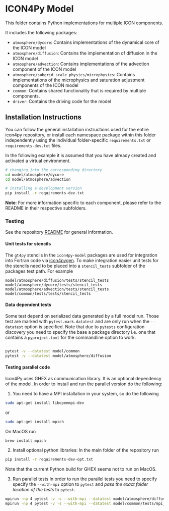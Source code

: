 # ICON4Py Model

This folder contains Python implementations for multiple ICON components.

It includes the following packages:

- `atmosphere/dycore`: Contains implementations of the dynamical core of the ICON model
- `atmosphere/diffusion`: Contains the implementation of diffusion in the ICON model
- `atmosphere/advection`: Contains implementations of the advection component of the ICON model
- `atmosphere/subgrid_scale_physics/microphysics`: Contains implementations of the microphysics and saturation adjustment components of the ICON model
- `common`: Contains shared functionality that is required by multiple components.
- `driver`: Contains the driving code for the model

## Installation Instructions

You can follow the general installation instructions used for the entire icon4py repository, or install each namespace package within this folder independently using the individual folder-specific `requirements.txt` or `requirements-dev.txt` files.

In the following example it is assumed that you have already created and activated a virtual environment.

```bash
# changing into the corresponding directory
cd model/atmosphere/dycore
cd model/atmosphere/advection

# installing a development version
pip install -r requirements-dev.txt
```

**Note**: For more information specific to each component, please refer to the README in their respective subfolders.

### Testing

See the repository [README](../README.md) for general information.

#### Unit tests for stencils
The `gt4py` stencils in the `icon4py-model` packages are used for integration into Fortran code
via [icon4pygen](../tools/src/icon4py/icon4pygen). To make integration easier
unit tests for the stencils need to be placed into
a `stencil_tests` subfolder of the packages test path. For example
```
model/atmosphere/diffusion/tests/stencil_tests
model/atmosphere/dycore/tests/stencil_tests
model/atmosphere/advection/tests/stencil_tests
model/common/tests/tests/stencil_tests
```

#### Data dependent tests

Some test depend on serialized data generated by a full model run. 
Those test are marked with `pytest.mark.datatest` and are only run when the `--datatest` 
option is specified. Note that due to `pytests` configuration discovery 
you need to specify the base a package directory i.e. one that contains a `pyproject.toml` for the 
commandline option to work.

```bash

pytest -v --datatest model/common
pytest -v --datatest model/atmosphere/diffusion
```

#### Testing parallel code
Icon4Py uses GHEX as communication library. It is an optional dependency of the model. In order to install and
run the parallel version do the following:

1. You need to have a MPI installation in your system, so do the following

```bash
sudo apt-get install libopenmpi-dev
```
or
```bash
sudo apt-get install mpich
```
On MacOS run 
```bash
brew install mpich
```
2. Install optional python libraries:
In the main folder of the repository run
```bash
pip install -r requirements-dev-opt.txt
```
Note that the current Python build for GHEX seems not to run on MacOS.

3. Run parallel tests
In order to run the parallel tests you need to specify specify the `--with-mpi` option to `pytest`
and _pass the exact folder location of the tests_ to `pytest`.


```bash
mpirun -np 4 pytest -v -s --with-mpi --datatest model/atmosphere/diffusion/diffusion_tests/mpi_tests/
mpirun -np 4 pytest -v -s --with-mpi --datatest model/common/tests/mpi_tests/
```
